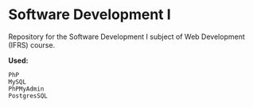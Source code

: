 # Software Development I

 Repository for the Software Development I subject of Web Development (IFRS) course.

**Used:**
```
PhP
MySQL
PhPMyAdmin
PostgresSQL
```
